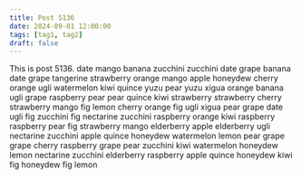 ```yaml
---
title: Post 5136
date: 2024-09-01 12:00:00
tags: [tag1, tag2]
draft: false
---
```

This is post 5136.
date
mango
banana
zucchini
zucchini
date
grape
banana
date
grape
tangerine
strawberry
orange
mango
apple
honeydew
cherry
orange
ugli
watermelon
kiwi
quince
yuzu
pear
yuzu
xigua
orange
banana
ugli
grape
raspberry
pear
pear
quince
kiwi
strawberry
strawberry
cherry
strawberry
mango
fig
lemon
cherry
orange
fig
ugli
xigua
pear
grape
date
ugli
fig
zucchini
fig
nectarine
zucchini
raspberry
orange
kiwi
raspberry
raspberry
pear
fig
strawberry
mango
elderberry
apple
elderberry
ugli
nectarine
zucchini
apple
quince
honeydew
watermelon
lemon
pear
grape
grape
cherry
raspberry
grape
pear
zucchini
kiwi
watermelon
honeydew
lemon
nectarine
zucchini
elderberry
raspberry
apple
quince
honeydew
kiwi
fig
honeydew
fig
lemon
